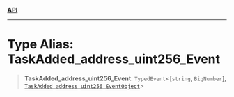[**API**](../../../README.md)

***

# Type Alias: TaskAdded\_address\_uint256\_Event

> **TaskAdded\_address\_uint256\_Event**: `TypedEvent`\<\[`string`, `BigNumber`\], [`TaskAdded_address_uint256_EventObject`](../interfaces/TaskAdded_address_uint256_EventObject.md)\>

